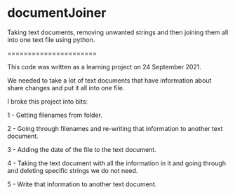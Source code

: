 # documentJoiner
Taking text documents, removing unwanted strings and then joining them all into one text file using python.

======================

This code was written as a learning project on 24 September 2021. 

We needed to take a lot of text documents that have information about share changes and put it all into one file.

I broke this project into bits:

1 - Getting filenames from folder.

2 - Going through filenames and re-writing that information to another text document.

3 - Adding the date of the file to the text document.

4 - Taking the text document with all the information in it and going through and deleting specific strings we do not need.

5 - Write that information to another text document.

